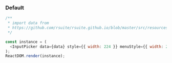 ### Default

<!--start-code-->

```js
/**
 * import data from
 * https://github.com/rsuite/rsuite.github.io/blob/master/src/resources/data/users.js
 */

const instance = (
  <InputPicker data={data} style={{ width: 224 }} menuStyle={{ width: 224 }} />
);
ReactDOM.render(instance);
```

<!--end-code-->
